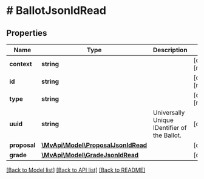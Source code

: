 # # BallotJsonldRead

## Properties

Name | Type | Description | Notes
------------ | ------------- | ------------- | -------------
**context** | **string** |  | [optional] [readonly]
**id** | **string** |  | [optional] [readonly]
**type** | **string** |  | [optional] [readonly]
**uuid** | **string** | Universally Unique IDentifier of the Ballot. | [optional]
**proposal** | [**\MvApi\Model\ProposalJsonldRead**](ProposalJsonldRead.md) |  | [optional]
**grade** | [**\MvApi\Model\GradeJsonldRead**](GradeJsonldRead.md) |  | [optional]

[[Back to Model list]](../../README.md#models) [[Back to API list]](../../README.md#endpoints) [[Back to README]](../../README.md)
